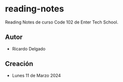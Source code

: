 # reading-notes

Reading Notes de curso Code 102 de Enter Tech School.

## Autor
- Ricardo Delgado

## Creación
- Lunes 11 de Marzo 2024
